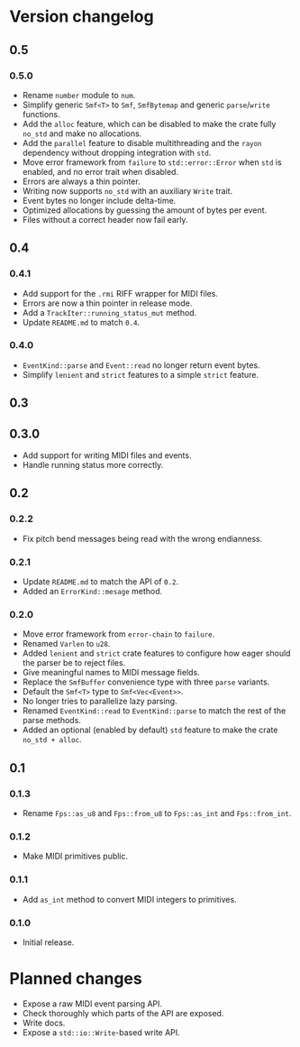 
# Version changelog

## 0.5

### 0.5.0

- Rename `number` module to `num`.
- Simplify generic `Smf<T>` to `Smf`, `SmfBytemap` and generic `parse`/`write` functions.
- Add the `alloc` feature, which can be disabled to make the crate fully `no_std` and make no
    allocations.
- Add the `parallel` feature to disable multithreading and the `rayon` dependency without dropping
    integration with `std`.
- Move error framework from `failure` to `std::error::Error` when `std` is enabled, and no error
    trait when disabled.
- Errors are always a thin pointer.
- Writing now supports `no_std` with an auxiliary `Write` trait.
- Event bytes no longer include delta-time.
- Optimized allocations by guessing the amount of bytes per event.
- Files without a correct header now fail early.

## 0.4

### 0.4.1

- Add support for the `.rmi` RIFF wrapper for MIDI files.
- Errors are now a thin pointer in release mode.
- Add a `TrackIter::running_status_mut` method.
- Update `README.md` to match `0.4`.

### 0.4.0

- `EventKind::parse` and `Event::read` no longer return event bytes.
- Simplify `lenient` and `strict` features to a simple `strict` feature.

## 0.3

## 0.3.0

- Add support for writing MIDI files and events.
- Handle running status more correctly.

## 0.2

### 0.2.2

- Fix pitch bend messages being read with the wrong endianness.

### 0.2.1

- Update `README.md` to match the API of `0.2`.
- Added an `ErrorKind::mesage` method.

### 0.2.0

- Move error framework from `error-chain` to `failure`.
- Renamed `Varlen` to `u28`.
- Added `lenient` and `strict` crate features to configure how eager should the parser be to reject
    files.
- Give meaningful names to MIDI message fields.
- Replace the `SmfBuffer` convenience type with three `parse` variants.
- Default the `Smf<T>` type to `Smf<Vec<Event>>`.
- No longer tries to parallelize lazy parsing.
- Renamed `EventKind::read` to `EventKind::parse` to match the rest of the parse methods.
- Added an optional (enabled by default) `std` feature to make the crate `no_std + alloc`.

## 0.1

### 0.1.3

- Rename `Fps::as_u8` and `Fps::from_u8` to `Fps::as_int` and `Fps::from_int`.

### 0.1.2

- Make MIDI primitives public.

### 0.1.1

- Add `as_int` method to convert MIDI integers to primitives.

### 0.1.0

- Initial release.

# Planned changes

- Expose a raw MIDI event parsing API.
- Check thoroughly which parts of the API are exposed.
- Write docs.
- Expose a `std::io::Write`-based write API.
